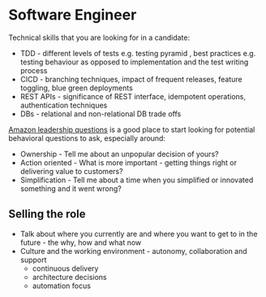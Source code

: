 # Software Engineer

Technical skills that you are looking for in a candidate:

* TDD - different levels of tests e.g. testing pyramid , best practices e.g. testing behaviour as opposed to implementation and the test writing process
* CICD - branching techniques, impact of frequent releases, feature toggling, blue green deployments
* REST APIs - significance of REST interface, idempotent operations, authentication techniques
* DBs - relational and non-relational DB trade offs

[Amazon leadership questions](https://www.yoreoyster.com/blog/amazon-leadership-principles-questions/) is a good place to start looking for potential behavioral questions to ask, especially around:

* Ownership - Tell me about an unpopular decision of yours?
* Action oriented - What is more important - getting things right or delivering value to customers?
* Simplification - Tell me about a time when you simplified or innovated something and it went wrong?

## Selling the role

* Talk about where you currently are and where you want to get to in the future - the why, how and what now
* Culture and the working environment - autonomy, collaboration and support
  * continuous delivery
  * architecture decisions
  * automation focus
